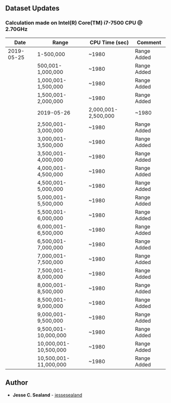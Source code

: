 ## Dataset Updates

### Calculation made on Intel(R) Core(TM) i7-7500 CPU @ 2.70GHz

| Date | Range | CPU Time (sec) | Comment |
| --- | --- | --- | --- |
| 2019-05-25 | 1-500,000 | ~1980 | Range Added |
| | 500,001-1,000,000 | ~1980 | Range Added |
| | 1,000,001-1,500,000 | ~1980 | Range Added |
| | 1,500,001-2,000,000 | ~1980 | Range Added |
| | 2019-05-26 | 2,000,001-2,500,000 | ~1980 | Range Added |
| | 2,500,001-3,000,000 | ~1980 | Range Added |
| | 3,000,001-3,500,000 | ~1980 | Range Added |
| | 3,500,001-4,000,000 | ~1980 | Range Added |
| | 4,000,001-4,500,000 | ~1980 | Range Added |
| | 4,500,001-5,000,000 | ~1980 | Range Added |
| | 5,000,001-5,500,000 | ~1980 | Range Added |
| | 5,500,001-6,000,000 | ~1980 | Range Added |
| | 6,000,001-6,500,000 | ~1980 | Range Added |
| | 6,500,001-7,000,000 | ~1980 | Range Added |
| | 7,000,001-7,500,000 | ~1980 | Range Added |
| | 7,500,001-8,000,000 | ~1980 | Range Added |
| | 8,000,001-8,500,000 | ~1980 | Range Added |
| | 8,500,001-9,000,000 | ~1980 | Range Added |
| | 9,000,001-9,500,000 | ~1980 | Range Added |
| | 9,500,001-10,000,000 | ~1980 | Range Added |
| | 10,000,001-10,500,000 | ~1980 | Range Added |
| | 10,500,001-11,000,000 | ~1980 | Range Added |

## Author

* **Jesse C. Sealand** - [jessesealand](https://github.com/jessesealand)
